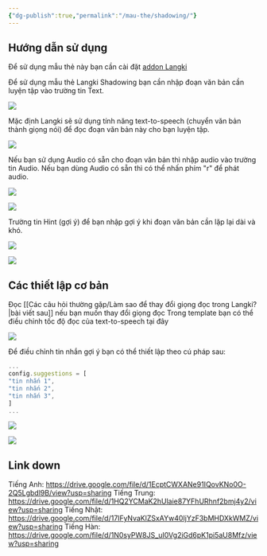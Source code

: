 ```yaml
---
{"dg-publish":true,"permalink":"/mau-the/shadowing/"}
---
```


## Hướng dẫn sử dụng
Để sử dụng mẫu thẻ này bạn cần cài đặt [addon Langki](https://ankiweb.net/shared/info/1400986563)

Để sử dụng mẫu thẻ Langki Shadowing bạn cần nhập đoạn văn bản cần luyện tập vào trường tin Text.

![](https://i.imgur.com/OYrX16C.png)

Mặc định Langki sẽ sử dụng tính năng text-to-speech (chuyển văn bản thành giọng nói) để đọc đoạn văn bản này cho bạn luyện tập.

![](https://i.imgur.com/iHYNGgn.png)

Nếu bạn sử dụng Audio có sẵn cho đoạn văn bản thì nhập audio vào trường tin Audio. Nếu bạn dùng Audio có sẵn thì có thể nhấn phím "r" để phát audio.

![](https://i.imgur.com/NLxIwmN.png)

![](https://i.imgur.com/gSUMTsP.png)

Trường tin Hint (gợi ý) để bạn nhập gợi ý khi đoạn văn bản cần lặp lại dài và khó. 

![](https://i.imgur.com/mb1ldEc.png)

![](https://i.imgur.com/OQTNkvz.png)

## Các thiết lập cơ bản

Đọc [[Các câu hỏi thường gặp/Làm sao để thay đổi giọng đọc trong Langki?\|bài viết sau]] nếu bạn muốn thay đổi giọng đọc
Trong template bạn có thể điều chỉnh tốc độ đọc của text-to-speech tại đây 

![](https://i.imgur.com/7MuOS9k.png)

Để điều chỉnh tin nhắn gợi ý bạn có thể thiết lập theo cú pháp sau:

```js
...
config.suggestions = [
"tin nhắn 1",
"tin nhắn 2",
"tin nhắn 3",
]
...
```

![](https://i.imgur.com/fS4rqyC.png)

![](https://i.imgur.com/pFUCSUx.png)

## Link down

Tiếng Anh: https://drive.google.com/file/d/1EcptCWXANe91IQovKNo0O-2Q5Lgbdl9B/view?usp=sharing
Tiếng Trung: https://drive.google.com/file/d/1HQ2YCMaK2hUlaie87YFhURhnf2bmj4y2/view?usp=sharing
Tiếng Nhật: https://drive.google.com/file/d/17IFyNvaKlZSxAYw40IjYzF3bMHDXkWMZ/view?usp=sharing
Tiếng Hàn: https://drive.google.com/file/d/1N0syPW8JS_uI0Vg2iGd6pK1pi5aU8Mfz/view?usp=sharing

